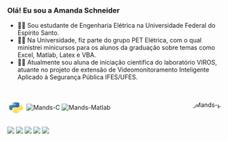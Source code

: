 ### Olá! Eu sou a Amanda Schneider 

- 👩‍🔧 Sou estudante de Engenharia Elétrica na Universidade Federal do Espírito Santo.
- 👩‍🏫 Na Universidade, fiz parte do grupo PET Elétrica, com o qual ministrei minicursos para os alunos da graduação sobre temas como Excel, Matlab, Latex e VBA.
- 👩‍💻 Atualmente sou aluna de iniciação científica do laboratório VIROS, atuante no projeto de extensão de Videomonitoramento Inteligente Aplicado à Segurança Pública IFES/UFES.

##

<!-- <div align="center">
  <a href="https://github.com/amandasbassani">
  <img height="180em" src="https://github-readme-stats.vercel.app/api?username=amandasbassani&show_icons=true&theme=aura_dark&include_all_commits=true&count_private=true"/>
  <img height="180em" src="https://github-readme-stats.vercel.app/api/top-langs/?username=amandasbassani&layout=compact&langs_count=7&theme=aura_dark"/>
</div>
!-->
  <div style="display: inline_block"><br>
  <img align="center" alt="Mands-Python" height="30" width="40" src="https://raw.githubusercontent.com/devicons/devicon/master/icons/python/python-original.svg">
  <img align="center" alt="Mands-C" height="30" width="40" src="https://cdn.jsdelivr.net/gh/devicons/devicon/icons/c/c-original.svg">  
  <img align="center" alt="Mands-Matlab" height="30" width="40" src="https://cdn.jsdelivr.net/gh/devicons/devicon/icons/matlab/matlab-original.svg">  
<!--  <img align="center" alt="Mands-Latex" height="30" width="40" src="https://raw.githubusercontent.com/devicons/devicon/master/icons/latex/latex-original.svg">  
!-->    
 <img align="right" alt="Mands-pic" height="150" style="border-radius:50px;" src="https://share-cdn.picrew.me/shareImg/org/202203/338224_x5sQfDtS.png?width=676&height=676">
    
##
 
<div> 
  <a href="https://www.instagram.com/amandabassani" target="_blank"><img src="https://img.shields.io/badge/-Instagram-%23E4405F?style=for-the-badge&logo=instagram&logoColor=white" target="_blank"></a>
  <a href = "mailto:amanda.sbassani@gmail.com"><img src="https://img.shields.io/badge/-Gmail-%23333?style=for-the-badge&logo=gmail&logoColor=white" target="_blank"></a>
  <a href="https://www.linkedin.com/in/amandasbassani" target="_blank"><img src="https://img.shields.io/badge/-LinkedIn-%230077B5?style=for-the-badge&logo=linkedin&logoColor=white" target="_blank"></a> 
  <a href="https://www.twitch.tv/mandsbass" target="_blank"><img src="https://img.shields.io/badge/Twitch-9146FF?style=for-the-badge&logo=twitch&logoColor=white" target="_blank"></a>
  <a href="https://www.facebook.com/amanda.sbassani" target="_blank"><img src="https://img.shields.io/badge/Facebook-1877F2?style=for-the-badge&logo=facebook&logoColor=white" target="_blank"></a> 
  
<!--  ![Snake animation](https://github.com/amandasbassani/amandasbassani/blob/output/github-contribution-grid-snake.svg)
!-->  
</div>
  
